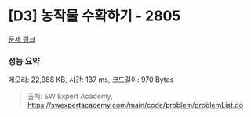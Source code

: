# [D3] 농작물 수확하기 - 2805 

[문제 링크](https://swexpertacademy.com/main/code/problem/problemDetail.do?contestProbId=AV7GLXqKAWYDFAXB) 

### 성능 요약

메모리: 22,988 KB, 시간: 137 ms, 코드길이: 970 Bytes



> 출처: SW Expert Academy, https://swexpertacademy.com/main/code/problem/problemList.do